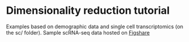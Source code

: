 # Dimensionality reduction tutorial

Examples based on demographic data and single cell transcriptomics (on the sc/ folder).
Sample scRNA-seq data hosted on [Figshare](https://figshare.com/account/projects/151215/articles/21641510)
